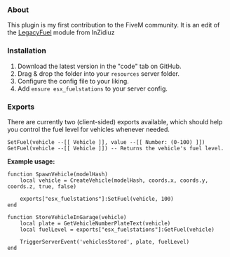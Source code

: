 ### About
This plugin is my first contribution to the FiveM community.
It is an edit of the [LegacyFuel](https://github.com/InZidiuZ/LegacyFuel) module from InZidiuz

### Installation
1) Download the latest version in the "code" tab on GitHub.
2) Drag & drop the folder into your `resources` server folder.
3) Configure the config file to your liking.
4) Add `ensure esx_fuelstations` to your server config.

### Exports
There are currently two (client-sided) exports available, which should help you control the fuel level for vehicles whenever needed.

```
SetFuel(vehicle --[[ Vehicle ]], value --[[ Number: (0-100) ]])
GetFuel(vehicle --[[ Vehicle ]]) -- Returns the vehicle's fuel level.
```

**Example usage:**
```
function SpawnVehicle(modelHash)
    local vehicle = CreateVehicle(modelHash, coords.x, coords.y, coords.z, true, false)

    exports["esx_fuelstations"]:SetFuel(vehicle, 100)
end

function StoreVehicleInGarage(vehicle)
    local plate = GetVehicleNumberPlateText(vehicle)
    local fuelLevel = exports["esx_fuelstations"]:GetFuel(vehicle)

    TriggerServerEvent('vehiclesStored', plate, fuelLevel)
end
```
